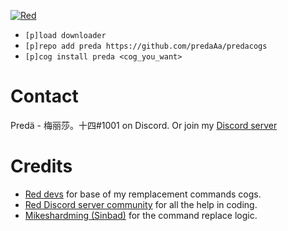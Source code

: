 [![Red](https://img.shields.io/badge/Red-DiscordBot-red.svg)](https://github.com/Cog-Creators/Red-DiscordBot/tree/V3/develop) 

- `[p]load downloader`
- `[p]repo add preda https://github.com/predaAa/predacogs`
- `[p]cog install preda <cog_you_want>`

# Contact
Predä - 梅丽莎。十四#1001 on Discord.
Or join my [Discord server](https://discord.gg/3EeJCjR)

# Credits
- [Red devs](https://github.com/Cog-Creators) for base of my remplacement commands cogs.
- [Red Discord server community](https://discord.gg/red) for all the help in coding.
- [Mikeshardming (Sinbad)](https://github.com/mikeshardmind/SinbadCogs) for the command replace logic.
